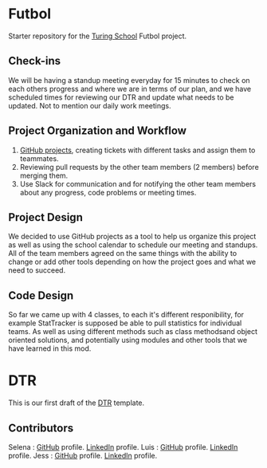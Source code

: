 # Futbol

Starter repository for the [Turing School](https://turing.io/) Futbol project.

## Check-ins

We will be having a standup meeting everyday for 15 minutes to check on each others progress and where we are in terms of our plan, and 
we have scheduled times for reviewing our DTR and update what needs to be updated. Not to mention our daily work meetings.

## Project Organization and Workflow
1. [GitHub projects](https://github.com/users/Selena730/projects/1/views/1), creating tickets with different tasks and assign them to teammates.
2. Reviewing pull requests by the other team members (2 members) before merging them.
3. Use Slack for communication and for notifying the other team members about any progress, code problems or meeting times.

## Project Design
We decided to use GitHub projects as a tool to help us organize this project as well as using the school calendar to schedule our meeting
and standups. All of the team members agreed on the same things with the ability to change or add other tools depending on how the project
goes and what we need to succeed.

## Code Design 
So far we came up with 4 classes, to each it's different responibility, for example StatTracker is supposed be able to pull statistics for individual teams. As well as using different methods such as class methodsand object oriented solutions, and potentially using modules and other tools that we have learned in this mod.

# DTR
This is our first draft of the [DTR](https://docs.google.com/document/d/1m_vG66OgFbGIfTJ0koJnYsiMf2i6kMHXdGWDgNHCfx8/edit) template.

## Contributors

Selena : [GitHub](https://github.com/Selena730) profile. [LinkedIn](https://www.linkedin.com/in/selena-hawamdeh-66722b239/) profile.
Luis : [GitHub](https://github.com/LuisAparicio12) profile. [LinkedIn](https://www.linkedin.com/in/luis-aparicio-319a19261/) profile.
Jess : [GitHub](https://github.com/kohljd?tab=overview&from=2024-01-01&to=2024-01-09) profile. [LinkedIn](https://www.linkedin.com/in/jessica-kohl-545785113/) profile.